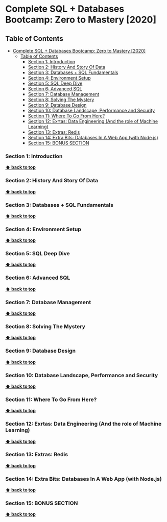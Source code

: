 # Complete SQL + Databases Bootcamp: Zero to Mastery [2020]

## Table of Contents

- [Complete SQL + Databases Bootcamp: Zero to Mastery [2020]](#complete-sql--databases-bootcamp-zero-to-mastery-2020)
  - [Table of Contents](#table-of-contents)
    - [Section 1: Introduction](#section-1-introduction)
    - [Section 2: History And Story Of Data](#section-2-history-and-story-of-data)
    - [Section 3: Databases + SQL Fundamentals](#section-3-databases--sql-fundamentals)
    - [Section 4: Environment Setup](#section-4-environment-setup)
    - [Section 5: SQL Deep Dive](#section-5-sql-deep-dive)
    - [Section 6: Advanced SQL](#section-6-advanced-sql)
    - [Section 7: Database Management](#section-7-database-management)
    - [Section 8: Solving The Mystery](#section-8-solving-the-mystery)
    - [Section 9: Database Design](#section-9-database-design)
    - [Section 10: Database Landscape, Performance and Security](#section-10-database-landscape-performance-and-security)
    - [Section 11: Where To Go From Here?](#section-11-where-to-go-from-here)
    - [Section 12: Exrtas: Data Engineering (And the role of Machine Learning)](#section-12-exrtas-data-engineering-and-the-role-of-machine-learning)
    - [Section 13: Extras: Redis](#section-13-extras-redis)
    - [Section 14: Extra Bits: Databases In A Web App (with Node.js)](#section-14-extra-bits-databases-in-a-web-app-with-nodejs)
    - [Section 15: BONUS SECTION](#section-15-bonus-section)

### Section 1: Introduction
**[⬆ back to top](#table-of-contents)**

### Section 2: History And Story Of Data
**[⬆ back to top](#table-of-contents)**

### Section 3: Databases + SQL Fundamentals
**[⬆ back to top](#table-of-contents)**

### Section 4: Environment Setup
**[⬆ back to top](#table-of-contents)**

### Section 5: SQL Deep Dive
**[⬆ back to top](#table-of-contents)**

### Section 6: Advanced SQL
**[⬆ back to top](#table-of-contents)**

### Section 7: Database Management
**[⬆ back to top](#table-of-contents)**

### Section 8: Solving The Mystery
**[⬆ back to top](#table-of-contents)**

### Section 9: Database Design
**[⬆ back to top](#table-of-contents)**

### Section 10: Database Landscape, Performance and Security
**[⬆ back to top](#table-of-contents)**

### Section 11: Where To Go From Here?
**[⬆ back to top](#table-of-contents)**

### Section 12: Exrtas: Data Engineering (And the role of Machine Learning)
**[⬆ back to top](#table-of-contents)**

### Section 13: Extras: Redis
**[⬆ back to top](#table-of-contents)**

### Section 14: Extra Bits: Databases In A Web App (with Node.js)
**[⬆ back to top](#table-of-contents)**

### Section 15: BONUS SECTION
**[⬆ back to top](#table-of-contents)**